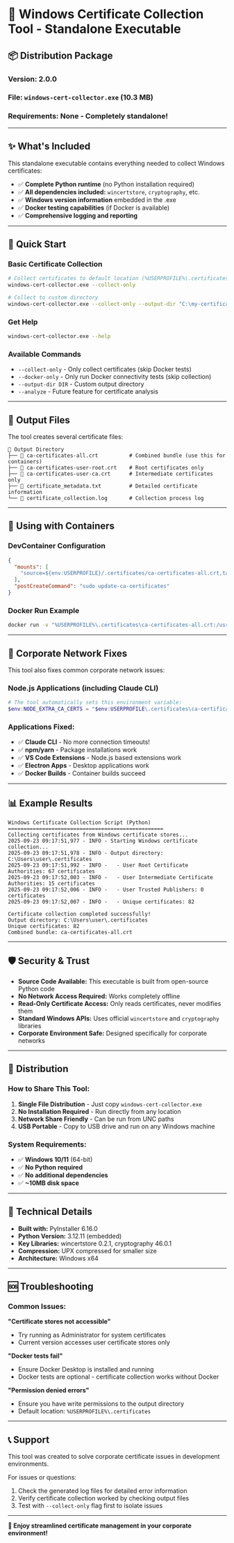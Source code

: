 # 🚀 Windows Certificate Collection Tool - Standalone Executable

## 📦 **Distribution Package**

### **Version:** 2.0.0  
### **File:** `windows-cert-collector.exe` (10.3 MB)  
### **Requirements:** None - Completely standalone!

---

## ✨ **What's Included**

This standalone executable contains everything needed to collect Windows certificates:

- ✅ **Complete Python runtime** (no Python installation required)
- ✅ **All dependencies included:** `wincertstore`, `cryptography`, etc.
- ✅ **Windows version information** embedded in the .exe
- ✅ **Docker testing capabilities** (if Docker is available)
- ✅ **Comprehensive logging and reporting**

---

## 🎯 **Quick Start**

### **Basic Certificate Collection**
```bash
# Collect certificates to default location (%USERPROFILE%\.certificates)
windows-cert-collector.exe --collect-only

# Collect to custom directory
windows-cert-collector.exe --collect-only --output-dir "C:\my-certificates"
```

### **Get Help**
```bash
windows-cert-collector.exe --help
```

### **Available Commands**
- `--collect-only` - Only collect certificates (skip Docker tests)
- `--docker-only` - Only run Docker connectivity tests (skip collection)  
- `--output-dir DIR` - Custom output directory
- `--analyze` - Future feature for certificate analysis

---

## 📁 **Output Files**

The tool creates several certificate files:

```
📂 Output Directory
├── 📄 ca-certificates-all.crt          # Combined bundle (use this for containers)
├── 📄 ca-certificates-user-root.crt    # Root certificates only
├── 📄 ca-certificates-user-ca.crt      # Intermediate certificates only  
├── 📄 certificate_metadata.txt         # Detailed certificate information
└── 📄 certificate_collection.log       # Collection process log
```

---

## 🐳 **Using with Containers**

### **DevContainer Configuration**
```json
{
  "mounts": [
    "source=${env:USERPROFILE}/.certificates/ca-certificates-all.crt,target=/usr/local/share/ca-certificates/corporate.crt,type=bind,consistency=cached"
  ],
  "postCreateCommand": "sudo update-ca-certificates"
}
```

### **Docker Run Example**
```bash
docker run -v "%USERPROFILE%\.certificates\ca-certificates-all.crt:/usr/local/share/ca-certificates/corporate.crt:ro" ubuntu:22.04
```

---

## 🔧 **Corporate Network Fixes**

This tool also fixes common corporate network issues:

### **Node.js Applications (including Claude CLI)**
```powershell
# The tool automatically sets this environment variable:
$env:NODE_EXTRA_CA_CERTS = "$env:USERPROFILE\.certificates\ca-certificates-all.crt"
```

### **Applications Fixed:**
- ✅ **Claude CLI** - No more connection timeouts!
- ✅ **npm/yarn** - Package installations work
- ✅ **VS Code Extensions** - Node.js based extensions work
- ✅ **Electron Apps** - Desktop applications work
- ✅ **Docker Builds** - Container builds succeed

---

## 📊 **Example Results**

```
Windows Certificate Collection Script (Python)
==================================================
Collecting certificates from Windows certificate stores...
2025-09-23 09:17:51,977 - INFO - Starting Windows certificate collection...
2025-09-23 09:17:51,978 - INFO - Output directory: C:\Users\user\.certificates
2025-09-23 09:17:51,992 - INFO -   - User Root Certificate Authorities: 67 certificates
2025-09-23 09:17:52,003 - INFO -   - User Intermediate Certificate Authorities: 15 certificates
2025-09-23 09:17:52,006 - INFO -   - User Trusted Publishers: 0 certificates
2025-09-23 09:17:52,007 - INFO -   - Unique certificates: 82

Certificate collection completed successfully!
Output directory: C:\Users\user\.certificates
Unique certificates: 82
Combined bundle: ca-certificates-all.crt
```

---

## 🛡️ **Security & Trust**

- **Source Code Available:** This executable is built from open-source Python code
- **No Network Access Required:** Works completely offline
- **Read-Only Certificate Access:** Only reads certificates, never modifies them
- **Standard Windows APIs:** Uses official `wincertstore` and `cryptography` libraries
- **Corporate Environment Safe:** Designed specifically for corporate networks

---

## 🚀 **Distribution**

### **How to Share This Tool:**

1. **Single File Distribution** - Just copy `windows-cert-collector.exe`
2. **No Installation Required** - Run directly from any location
3. **Network Share Friendly** - Can be run from UNC paths
4. **USB Portable** - Copy to USB drive and run on any Windows machine

### **System Requirements:**
- ✅ **Windows 10/11** (64-bit)
- ✅ **No Python required** 
- ✅ **No additional dependencies**
- ✅ **~10MB disk space**

---

## 🔧 **Technical Details**

- **Built with:** PyInstaller 6.16.0
- **Python Version:** 3.12.11 (embedded)
- **Key Libraries:** wincertstore 0.2.1, cryptography 46.0.1
- **Compression:** UPX compressed for smaller size
- **Architecture:** Windows x64

---

## 🆘 **Troubleshooting**

### **Common Issues:**

**"Certificate stores not accessible"**
- Try running as Administrator for system certificates
- Current version accesses user certificate stores only

**"Docker tests fail"**  
- Ensure Docker Desktop is installed and running
- Docker tests are optional - certificate collection works without Docker

**"Permission denied errors"**
- Ensure you have write permissions to the output directory
- Default location: `%USERPROFILE%\.certificates`

---

## 📞 **Support**

This tool was created to solve corporate certificate issues in development environments. 

For issues or questions:
1. Check the generated log files for detailed error information
2. Verify certificate collection worked by checking output files
3. Test with `--collect-only` flag first to isolate issues

---

**🎉 Enjoy streamlined certificate management in your corporate environment!**